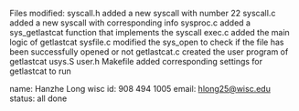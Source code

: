 Files modified:
syscall.h added a new syscall with number 22
syscall.c added a new syscall with corresponding info
sysproc.c added a sys_getlastcat function that implements the syscall
exec.c added the main logic of getlastcat
sysfile.c modified the sys_open to check if the file has been successfully opened or not
getlastcat.c created the user program of getlastcat
usys.S user.h Makefile added corresponding settings for getlastcat to run

name: Hanzhe Long
wisc id: 908 494 1005
email: hlong25@wisc.edu
status: all done